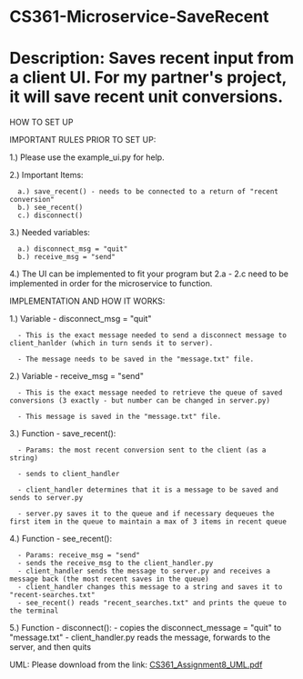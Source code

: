 # CS361-Microservice-SaveRecent
# Description: Saves recent input from a client UI. For my partner's project, it will save recent unit conversions.

HOW TO SET UP


IMPORTANT RULES PRIOR TO SET UP:

1.) Please use the example_ui.py for help. 

2.) Important Items:

      a.) save_recent() - needs to be connected to a return of "recent conversion"
      b.) see_recent()
      c.) disconnect()
      
3.) Needed variables:

      a.) disconnect_msg = "quit"
      b.) receive_msg = "send"
      
4.) The UI can be implemented to fit your program but 2.a - 2.c need to be implemented in order for the microservice to function.


IMPLEMENTATION AND HOW IT WORKS:

1.) Variable - disconnect_msg = "quit"

      - This is the exact message needed to send a disconnect message to client_hanlder (which in turn sends it to server). 
      
      - The message needs to be saved in the "message.txt" file.
      
2.) Variable - receive_msg = "send"

      - This is the exact message needed to retrieve the queue of saved conversions (3 exactly - but number can be changed in server.py)
      
      - This message is saved in the "message.txt" file.
      
3.) Function - save_recent():

      - Params: the most recent conversion sent to the client (as a string)
      
      - sends to client_handler
      
      - client_handler determines that it is a message to be saved and sends to server.py
      
      - server.py saves it to the queue and if necessary dequeues the first item in the queue to maintain a max of 3 items in recent queue
      
4.) Function - see_recent():

      - Params: receive_msg = "send"
      - sends the receive_msg to the client_handler.py
      - client_handler sends the message to server.py and receives a message back (the most recent saves in the queue)
      - client_handler changes this message to a string and saves it to "recent-searches.txt"
      - see_recent() reads "recent_searches.txt" and prints the queue to the terminal
5.) Function - disconnect():
      - copies the disconnect_message = "quit" to "message.txt"
      - client_handler.py reads the message, forwards to the server, and then quits

UML: Please download from the link:
[CS361_Assignment8_UML.pdf](https://github.com/kallka/CS361-Microservice-SaveRecent/files/10729370/CS361_Assignment8_UML.pdf)
